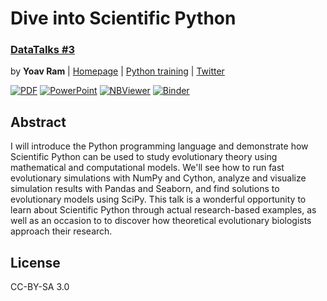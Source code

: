 # Dive into Scientific Python
### [DataTalks #3](https://www.meetup.com/DataHack/events/237926275/)

by **Yoav Ram** | [Homepage](http://www.yoavram.com) | [Python training](http://python.yoavram.com) | [Twitter](https://twitter.com/yoavram)

[![PDF](https://img.shields.io/badge/presentation-PDF-blue.svg)](https://github.com/yoavram/DataTalks2017/blob/master/presentation.pdf?raw=true)
[![PowerPoint](https://img.shields.io/badge/presentation-PowerPoint-red.svg)](https://github.com/yoavram/DataTalks2017/blob/master/presentation.pptx?raw=true)
[![NBViewer](https://img.shields.io/badge/notebook-nbviewer-green.svg)](http://nbviewer.jupyter.org/github/yoavram/DataTalks2017/tree/master/) [![Binder](https://img.shields.io/badge/notebook-binder-orange.svg)](http://mybinder.org/repo/yoavram/DataTalks2017)

## Abstract

I will introduce the Python programming language and demonstrate how Scientific Python can be used to study evolutionary theory using mathematical and computational models. We'll see how to run fast evolutionary simulations with NumPy and Cython, analyze and visualize simulation results with Pandas and Seaborn, and find solutions to evolutionary models using SciPy. This talk is a wonderful opportunity to learn about Scientific Python through actual research-based examples, as well as an occasion to to discover how theoretical evolutionary biologists approach their research.

## License

CC-BY-SA 3.0
